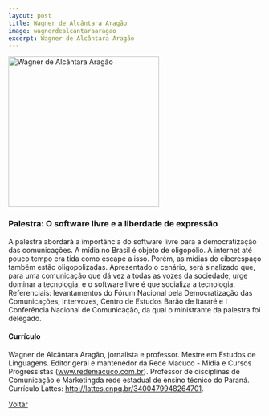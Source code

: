 ```yaml
---
layout: post
title: Wagner de Alcântara Aragão
image: wagnerdealcantaraaragao
excerpt: Wagner de Alcântara Aragão
---
```

<p><img src="{{ site.baseurl }}/convidados/{{ page.image }}.jpg" alt="Wagner de Alcântara Aragão" height="300" width="300"/></p>

### Palestra: O software livre e a liberdade de expressão

A palestra abordará a importância do software livre para a democratização das comunicações.
A mí­dia no Brasil é objeto de oligopólio. A internet até pouco tempo era tida como escape a isso. Porém, as mídias do ciberespaço também estão oligopolizadas.
Apresentado o cenário, será sinalizado que, para uma comunicação que dá vez a todas as vozes da sociedade, urge dominar a tecnologia, e o software livre é que socializa a tecnologia.
Referenciais: levantamentos do Fórum Nacional pela Democratização das Comunicações, Intervozes, Centro de Estudos Barão de Itararé e I Conferência Nacional de Comunicação, da qual o ministrante da palestra foi delegado.

#### Currículo

Wagner de Alcântara Aragão, jornalista e professor. Mestre em Estudos de Linguagens. Editor geral e mantenedor da Rede Macuco - Mídia e Cursos Progressistas (www.redemacuco.com.br). Professor de disciplinas de Comunicação e Marketingda rede estadual de ensino técnico do Paraná. Currículo Lattes: http://lattes.cnpq.br/3400479948264701.

<a href="{{ site.baseurl }}/index.html">Voltar</a>

